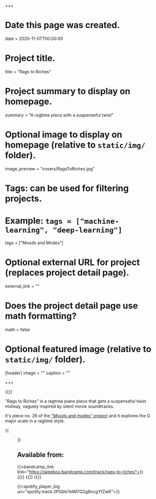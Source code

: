+++
# Date this page was created.
date = 2020-11-07T00:00:00

# Project title.
title = "Rags to Riches"

# Project summary to display on homepage.
summary = "A ragtime piece with a suspenseful twist"

# Optional image to display on homepage (relative to `static/img/` folder).
image_preview = "covers/RagsToRiches.jpg"

# Tags: can be used for filtering projects.
# Example: `tags = ["machine-learning", "deep-learning"]`
tags = ["Moods and Modes"]

# Optional external URL for project (replaces project detail page).
external_link = ""

# Does the project detail page use math formatting?
math = false

# Optional featured image (relative to `static/img/` folder).
[header]
image = ""
caption = ""

+++

{{<bandcamp title="Rags to Riches" track="985189474" link="https://skeeboo.bandcamp.com/track/rags-to-riches">}}

"Rags to Riches" is a ragtime piano piece that gets a suspenseful twist midway, vaguely inspired by silent movie soundtracks.

It's piece no. 26 of the ["Moods and modes" project](/post/moods_and_modes) and it explores the G major scale in a ragtime style.

{{<figure src="/img/covers/RagsToRiches.jpg" width="320" link="https://distrokid.com/hyperfollow/skeeboo/rags-to-riches" target="_blank">}}

## Available from:

{{<bandcamp_link link="https://skeeboo.bandcamp.com/track/rags-to-riches">}}
{{<spotify link="https://spoti.fi/3pq0u3y">}}
{{<itunes link="https://music.apple.com/us/album/rags-to-riches-single/1537292403">}}
{{<globe link="https://song.link/tthskkq83fzdj">}}

{{<spotify_player_big uri="spotify:track:2PGbb7etM7Q2g8ncgYfZwK">}}
